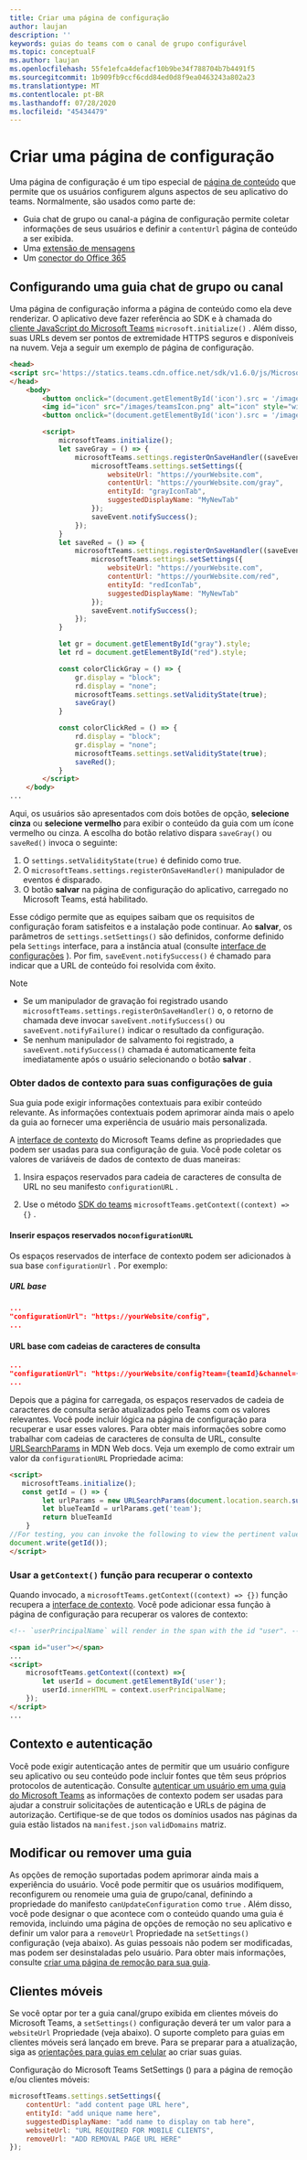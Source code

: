 ```yaml
---
title: Criar uma página de configuração
author: laujan
description: ''
keywords: guias do teams com o canal de grupo configurável
ms.topic: conceptualF
ms.author: laujan
ms.openlocfilehash: 55fe1efca4defacf10b9be34f788704b7b4491f5
ms.sourcegitcommit: 1b909fb9ccf6cdd84ed0d8f9ea0463243a802a23
ms.translationtype: MT
ms.contentlocale: pt-BR
ms.lasthandoff: 07/28/2020
ms.locfileid: "45434479"
---
```

# <a name="create-a-configuration-page"></a>Criar uma página de configuração

Uma página de configuração é um tipo especial de [página de conteúdo](content-page.md) que permite que os usuários configurem alguns aspectos de seu aplicativo do teams. Normalmente, são usados como parte de:

* Guia chat de grupo ou canal-a página de configuração permite coletar informações de seus usuários e definir a `contentUrl` página de conteúdo a ser exibida.
* Uma [extensão de mensagens](~/messaging-extensions/what-are-messaging-extensions.md)
* Um [conector do Office 365](~/webhooks-and-connectors/what-are-webhooks-and-connectors.md)

## <a name="configuring-a-channel-or-group-chat-tab"></a>Configurando uma guia chat de grupo ou canal

Uma página de configuração informa a página de conteúdo como ela deve renderizar. O aplicativo deve fazer referência ao SDK e à chamada do [cliente JavaScript do Microsoft Teams](/javascript/api/overview/msteams-client?view=msteams-client-js-latest) `microsoft.initialize()` . Além disso, suas URLs devem ser pontos de extremidade HTTPS seguros e disponíveis na nuvem. Veja a seguir um exemplo de página de configuração.

```html
<head>
<script src='https://statics.teams.cdn.office.net/sdk/v1.6.0/js/MicrosoftTeams.min.js'></script>
</head>
    <body>
        <button onclick="(document.getElementById('icon').src = '/images/iconGray.png'); colorClickGray()">Select Gray</button>
        <img id="icon" src="/images/teamsIcon.png" alt="icon" style="width:100px" />
        <button onclick="(document.getElementById('icon').src = '/images/iconRed.png'); colorClickRed()">Select Red</button>

        <script>
            microsoftTeams.initialize();
            let saveGray = () => {
                microsoftTeams.settings.registerOnSaveHandler((saveEvent) => {
                    microsoftTeams.settings.setSettings({
                        websiteUrl: "https://yourWebsite.com",
                        contentUrl: "https://yourWebsite.com/gray",
                        entityId: "grayIconTab",
                        suggestedDisplayName: "MyNewTab"
                    });
                    saveEvent.notifySuccess();
                });
            }
            let saveRed = () => {
                microsoftTeams.settings.registerOnSaveHandler((saveEvent) => {
                    microsoftTeams.settings.setSettings({
                        websiteUrl: "https://yourWebsite.com",
                        contentUrl: "https://yourWebsite.com/red",
                        entityId: "redIconTab",
                        suggestedDisplayName: "MyNewTab"
                    });
                    saveEvent.notifySuccess();
                });
            }

            let gr = document.getElementById("gray").style;
            let rd = document.getElementById("red").style;

            const colorClickGray = () => {
                gr.display = "block";
                rd.display = "none";
                microsoftTeams.settings.setValidityState(true);
                saveGray()
            }

            const colorClickRed = () => {
                rd.display = "block";
                gr.display = "none";
                microsoftTeams.settings.setValidityState(true);
                saveRed();
            }
        </script>
    </body>
...
```

Aqui, os usuários são apresentados com dois botões de opção, **selecione cinza** ou **selecione vermelho** para exibir o conteúdo da guia com um ícone vermelho ou cinza. A escolha do botão relativo dispara `saveGray()` ou `saveRed()` invoca o seguinte:

1. O `settings.setValidityState(true)` é definido como true.
1. O `microsoftTeams.settings.registerOnSaveHandler()` manipulador de eventos é disparado.
1. O botão **salvar** na página de configuração do aplicativo, carregado no Microsoft Teams, está habilitado.

Esse código permite que as equipes saibam que os requisitos de configuração foram satisfeitos e a instalação pode continuar. Ao **salvar**, os parâmetros de `settings.setSettings()` são definidos, conforme definido pela `Settings` interface, para a instância atual (consulte [interface de configurações](/javascript/api/@microsoft/teams-js/microsoftteams.settings.settings?view=msteams-client-js-latest) ). Por fim, `saveEvent.notifySuccess()` é chamado para indicar que a URL de conteúdo foi resolvida com êxito.

>[!NOTE]
>
>* Se um manipulador de gravação foi registrado usando `microsoftTeams.settings.registerOnSaveHandler()` o, o retorno de chamada deve invocar `saveEvent.notifySuccess()` ou `saveEvent.notifyFailure()` indicar o resultado da configuração.
>* Se nenhum manipulador de salvamento foi registrado, a `saveEvent.notifySuccess()` chamada é automaticamente feita imediatamente após o usuário selecionando o botão **salvar** .

### <a name="get-context-data-for-your-tab-settings"></a>Obter dados de contexto para suas configurações de guia

Sua guia pode exigir informações contextuais para exibir conteúdo relevante. As informações contextuais podem aprimorar ainda mais o apelo da guia ao fornecer uma experiência de usuário mais personalizada.

A [interface de contexto](/javascript/api/@microsoft/teams-js/microsoftteams.context?view=msteams-client-js-latest) do Microsoft Teams define as propriedades que podem ser usadas para sua configuração de guia. Você pode coletar os valores de variáveis de dados de contexto de duas maneiras:

1. Insira espaços reservados para cadeia de caracteres de consulta de URL no seu manifesto `configurationURL` .

1. Use o método [SDK do teams](/javascript/api/overview/msteams-client?view=msteams-client-js-latest) `microsoftTeams.getContext((context) =>{}` .

#### <a name="insert-placeholders-in-the-configurationurl"></a>Inserir espaços reservados no`configurationURL`

Os espaços reservados de interface de contexto podem ser adicionados à sua base `configurationUrl` . Por exemplo:

##### <a name="base-url"></a>URL base

```json
...
"configurationUrl": "https://yourWebsite/config",
...
```

#### <a name="base-url-with-query-strings"></a>URL base com cadeias de caracteres de consulta

```json
...
"configurationUrl": "https://yourWebsite/config?team={teamId}&channel={channelId}&{locale}"
...
```

Depois que a página for carregada, os espaços reservados de cadeia de caracteres de consulta serão atualizados pelo Teams com os valores relevantes. Você pode incluir lógica na página de configuração para recuperar e usar esses valores. Para obter mais informações sobre como trabalhar com cadeias de caracteres de consulta de URL, consulte [URLSearchParams](https://developer.mozilla.org/en-US/docs/Web/API/URLSearchParams) in MDN Web docs. Veja um exemplo de como extrair um valor da `configurationURL` Propriedade acima:

```html
<script>
   microsoftTeams.initialize();
   const getId = () => {
        let urlParams = new URLSearchParams(document.location.search.substring(1));
        let blueTeamId = urlParams.get('team');
        return blueTeamId
    }
//For testing, you can invoke the following to view the pertinent value:
document.write(getId());
</script>
```

### <a name="use-the-getcontext-function-to-retrieve-context"></a>Usar a `getContext()` função para recuperar o contexto

Quando invocado, a `microsoftTeams.getContext((context) => {})` função recupera a [interface de contexto](/javascript/api/@microsoft/teams-js//microsoftteams.context?view=msteams-client-js-latest). Você pode adicionar essa função à página de configuração para recuperar os valores de contexto:

```html
<!-- `userPrincipalName` will render in the span with the id "user". -->

<span id="user"></span>
...
<script>
    microsoftTeams.getContext((context) =>{
        let userId = document.getElementById('user');
        userId.innerHTML = context.userPrincipalName;
    });
</script>
...
```

## <a name="context-and-authentication"></a>Contexto e autenticação

Você pode exigir autenticação antes de permitir que um usuário configure seu aplicativo ou seu conteúdo pode incluir fontes que têm seus próprios protocolos de autenticação. Consulte [autenticar um usuário em uma guia do Microsoft Teams](~/tabs/how-to/authentication/auth-flow-tab.md) as informações de contexto podem ser usadas para ajudar a construir solicitações de autenticação e URLs de página de autorização.
Certifique-se de que todos os domínios usados nas páginas da guia estão listados na `manifest.json` `validDomains` matriz.

## <a name="modify-or-remove-a-tab"></a>Modificar ou remover uma guia

As opções de remoção suportadas podem aprimorar ainda mais a experiência do usuário. Você pode permitir que os usuários modifiquem, reconfigurem ou renomeie uma guia de grupo/canal, definindo a propriedade do manifesto `canUpdateConfiguration` como `true` .  Além disso, você pode designar o que acontece com o conteúdo quando uma guia é removida, incluindo uma página de opções de remoção no seu aplicativo e definir um valor para a `removeUrl` Propriedade na `setSettings()` configuração (veja abaixo). As guias pessoais não podem ser modificadas, mas podem ser desinstaladas pelo usuário. Para obter mais informações, consulte [criar uma página de remoção para sua guia](~/tabs/how-to/create-tab-pages/removal-page.md).

## <a name="mobile-clients"></a>Clientes móveis

Se você optar por ter a guia canal/grupo exibida em clientes móveis do Microsoft Teams, a `setSettings()` configuração deverá ter um valor para a `websiteUrl` Propriedade (veja abaixo). O suporte completo para guias em clientes móveis será lançado em breve. Para se preparar para a atualização, siga as [orientações para guias em celular](~/tabs/design/tabs-mobile.md) ao criar suas guias.

Configuração do Microsoft Teams SetSettings () para a página de remoção e/ou clientes móveis:

```javascript
microsoftTeams.settings.setSettings({
    contentUrl: "add content page URL here",
    entityId: "add unique name here",
    suggestedDisplayName: "add name to display on tab here",
    websiteUrl: "URL REQUIRED FOR MOBILE CLIENTS",
    removeUrl: "ADD REMOVAL PAGE URL HERE"
});
```
